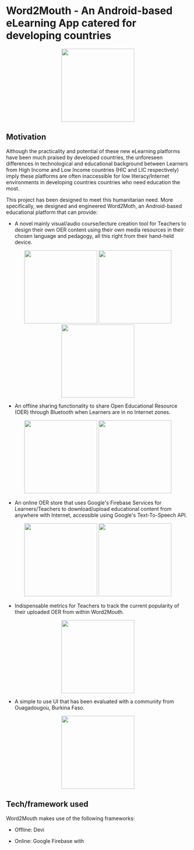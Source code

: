 # Word2Mouth - An Android-based eLearning App catered for developing countries


<p align="center">
  <img src="https://user-images.githubusercontent.com/59763234/94911839-04b5b980-04a7-11eb-85b1-08beddcaef82.png" width="200" />
</p>

## Motivation

Although the practicality and potential of these new eLearning platforms have been much praised by 
developed countries, the unforeseen differences in technological and educational background between Learners from High Income and 
Low Income countries (HIC and LIC respectively) imply these platforms are often inaccessible for low literacy/Internet environments in developing countries countries who need education the most.

This project has been designed to meet this humanitarian need. More specifically, we designed and engineered Word2Moth, an Android-based educational platform that can provide:

- A novel mainly visual/audio course/lecture creation tool for Teachers to design their own OER content using their own media resources in their chosen language and pedagogy, all this right from their hand-held device.

<p align="center">
  <img src="https://user-images.githubusercontent.com/59763234/94921611-f1134e80-04b8-11eb-832b-6cdfc5a507a4.jpg" width="200" />
  <img src="https://user-images.githubusercontent.com/59763234/94921613-f1abe500-04b8-11eb-942e-36788cdda0ab.jpg" width="200" /> 
  <img src="https://user-images.githubusercontent.com/59763234/94921614-f2447b80-04b8-11eb-82b7-a065781628f9.jpg" width="200" />
</p>


- An offline sharing functionality to share Open Educational Resource (OER) through Bluetooth when Learners are in no Internet zones.

<p align="center">
  <img src="https://user-images.githubusercontent.com/59763234/94921941-91697300-04b9-11eb-8aca-45f393df6b4b.jpg" width="200" />
  <img src="https://user-images.githubusercontent.com/59763234/94921942-92020980-04b9-11eb-80c1-7e7e54ddb3cc.jpeg" width="200" />
</p>


- An online OER store that uses Google's Firebase Services for Learners/Teachers to download/upload educational content from anywhere with Internet, accessible using Google's Text-To-Speech API.

<p align="center">
  <img src="https://user-images.githubusercontent.com/59763234/94922889-45b7c900-04bb-11eb-8b70-dd1274d5a20b.png" width="200" />
  <img src="https://user-images.githubusercontent.com/59763234/94922888-451f3280-04bb-11eb-912d-2c141f30cc25.jpg" width="200" /> 
</p>

- Indispensable metrics for Teachers to track the current popularity of their uploaded OER from within Word2Mouth.

<p align="center">
  <img src="https://user-images.githubusercontent.com/59763234/94921249-35521f00-04b8-11eb-855a-9b76b8b79049.jpg" width="200" />
</p>


- A simple to use UI that has been evaluated with a community from Ouagadougou, Burkina Faso.

<p align="center">
  <img src="https://user-images.githubusercontent.com/59763234/94922477-967af200-04ba-11eb-9aec-501175502941.jpg" width="200" />
</p>

## Tech/framework used

Word2Mouth makes use of the following frameworks:

- Offline: Devi

- Online: Google Firebase with 
